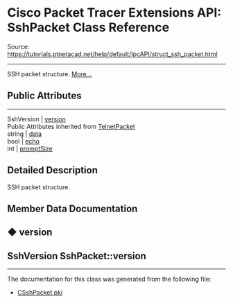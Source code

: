 # Cisco Packet Tracer Extensions API: SshPacket Class Reference

Source: https://tutorials.ptnetacad.net/help/default/IpcAPI/struct_ssh_packet.html

---

SSH packet structure. [More...](struct_ssh_packet.html#details)

##  Public Attributes  
  
---  
SshVersion | [version](struct_ssh_packet.html#a0cbf6fcb9f692021510e1bdca8ca3a61)  
Public Attributes inherited from [TelnetPacket](struct_telnet_packet.html)  
string | [data](struct_telnet_packet.html#a9312ccf792e62b6ece36e0920f30aa30)  
bool | [echo](struct_telnet_packet.html#aab5b99396ec741895a04ef898eb30ab9)  
int | [promptSize](struct_telnet_packet.html#a8e7e8c58f76a1c4a0a6552f5c57c5735)  
  
## Detailed Description

SSH packet structure. 

## Member Data Documentation

## ◆ version

SshVersion SshPacket::version  
---  
  
* * *

The documentation for this class was generated from the following file:

  * [CSshPacket.pki](_c_ssh_packet_8pki.html)


